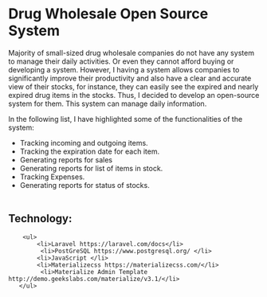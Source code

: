 <h1>Drug Wholesale Open Source System</h1>

Majority of small-sized drug wholesale companies do not have any system to manage their daily activities. Or even they cannot afford buying or developing a system. However, I having a system allows companies to significantly improve their productivity and also have a clear and accurate view of their stocks, for instance, they can easily see the expired and nearly expired drug items in the stocks. Thus, I decided to develop an open-source system for them. This system can manage daily information. 

 In the following list, I have highlighted some of the functionalities of the system:
       <ul>
            <li>Tracking incoming and outgoing items.</li>
             <li>Tracking the expiration date for each item. </li>
            <li>Generating reports for sales </li>
            <li>Generating reports for list of items in stock.</li>
             <li>Tracking Expenses.</li>
            <li>Generating reports for status of stocks.</li>     
       </ul>


<h2> Technology: </h2>
 
        <ul>
            <li>Laravel https://laravel.com/docs</li>
             <li>PostGreSQL https://www.postgresql.org/ </li>
            <li>JavaScript </li>
            <li>Materializecss https://materializecss.com/</li>
             <li>Materialize Admin Template http://demo.geekslabs.com/materialize/v3.1/</li>
       </ul>
